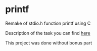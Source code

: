 # printf

Remake of stdio.h function printf using C

Description of the task you can find [here](./printf.pdf)

This project was done without bonus part
